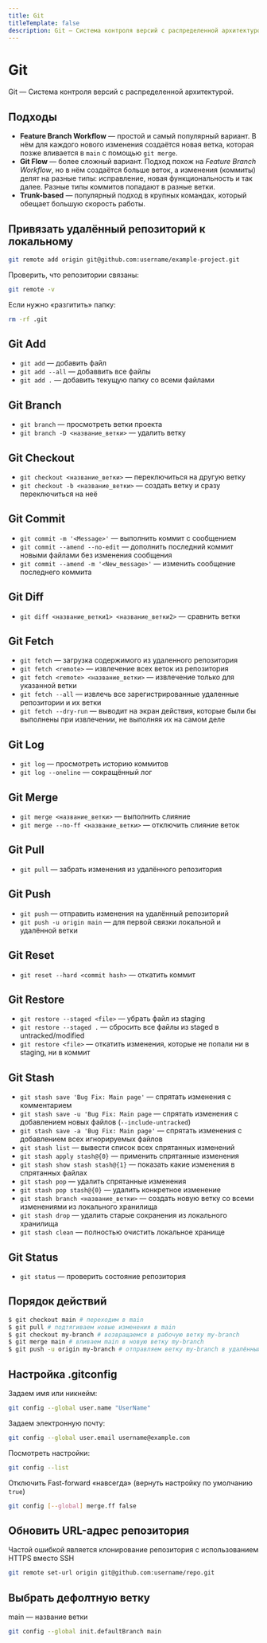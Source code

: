 ```yaml
---
title: Git
titleTemplate: false
description: Git — Система контроля версий с распределенной архитектурой.
---
```


# Git
Git — Система контроля версий с распределенной архитектурой.

## Подходы
- **Feature Branch Workflow** — простой и самый популярный вариант. В нём для каждого нового изменения создаётся новая ветка, которая позже вливается в `main` с помощью `git merge`.
- **Git Flow** — более сложный вариант. Подход похож на *Feature Branch Workflow*, но в нём создаётся больше веток, а изменения (коммиты) делят на разные типы: исправление, новая функциональность и так далее. Разные типы коммитов попадают в разные ветки.
- **Trunk-based** — популярный подход в крупных командах, который обещает большую скорость работы.

## Привязать удалённый репозиторий к локальному
```sh
git remote add origin git@github.com:username/example-project.git
```
Проверить, что репозитории связаны:
```sh
git remote -v
```
Если нужно «разгитить» папку:
```sh
rm -rf .git
```

## Git Add
- `git add` — добавить файл
- `git add --all` — добаввить все файлы
- `git add .` — добавить текущую папку со всеми файлами

## Git Branch
- `git branch` — просмотреть ветки проекта
- `git branch -D <название_ветки>` — удалить ветку

## Git Checkout
- `git checkout <название_ветки>` — переключиться на другую ветку
- `git checkout -b <название_ветки>` — создать ветку и сразу переключиться на неё

## Git Commit
- `git commit -m '<Message>'` — выполнить коммит с сообщением
- `git commit --amend --no-edit` — дополнить последний коммит новыми файлами без изменения сообщения
- `git commit --amend -m '<New_message>'` — изменить сообщение последнего коммита

## Git Diff
- `git diff <название_ветки1> <название_ветки2>` — сравнить ветки

## Git Fetch
- `git fetch` — загрузка содержимого из удаленного репозитория
- `git fetch <remote>` — извлечение всех веток из репозитория
- `git fetch <remote> <название_ветки>` — извлечение только для указанной ветки
- `git fetch --all` — извлечь все зарегистрированные удаленные репозитории и их ветки
- `git fetch --dry-run` — выводит на экран действия, которые были бы выполнены при извлечении, не выполняя их на самом деле

## Git Log
- `git log` — просмотреть историю коммитов
- `git log --oneline` — сокращённый лог

## Git Merge
- `git merge <название_ветки>` — выполнить слияние
- `git merge --no-ff <название_ветки>` — отключить слияние веток

## Git Pull
- `git pull` — забрать изменения из удалённого репозитория

## Git Push
- `git push` — отправить изменения на удалённый репозиторий
- `git push -u origin main` — для первой связки локальной и удалённой ветки

## Git Reset
- `git reset --hard <commit hash>` — откатить коммит

## Git Restore
- `git restore --staged <file>` — убрать файл из staging
- `git restore --staged .` — сбросить все файлы из staged в untracked/modified
- `git restore <file>` — откатить изменения, которые не попали ни в staging, ни в коммит

## Git Stash
- `git stash save 'Bug Fix: Main page'` — спрятать изменения с комментарием
- `git stash save -u 'Bug Fix: Main page` — спрятать изменения с добавлением новых файлов (`--include-untracked`)
- `git stash save -a 'Bug Fix: Main page'` — спрятать изменения с добавлением всех игнорируемых файлов
- `git stash list` — вывести список всех спрятанных изменений
- `git stash apply stash@{0}` — применить спрятанные изменения
- `git stash show stash stash@{1}` — показать какие изменения в спрятанных файлах
- `git stash pop` — удалить спрятанные изменения
- `git stash pop stash@{0}` — удалить конкретное изменение
- `git stash branch <название_ветки>` — создать новую ветку со всеми изменениями из локального хранилища
- `git stash drop` — удалить старые сохранения из локального хранилища
- `git stash clean` — полностью очистить локальное хранище

## Git Status
- `git status` — проверить состояние репозитория

## Порядок действий
```sh
$ git checkout main # переходим в main
$ git pull # подтягиваем новые изменения в main
$ git checkout my-branch # возвращаемся в рабочую ветку my-branch
$ git merge main # вливаем main в новую ветку my-branch
$ git push -u origin my-branch # отправляем ветку my-branch в удалённый репозиторий
```

## Настройка .gitconfig
Задаем имя или никнейм:
```sh
git config --global user.name "UserName"
```

Задаем электронную почту:
```sh
git config --global user.email username@example.com
```

Посмотреть настройки:
```sh
git config --list
```

Отключить Fast-forward «навсегда» (вернуть настройку по умолчанию `true`)
```sh
git config [--global] merge.ff false
```

## Обновить URL-адрес репозитория
Частой ошибкой является клонирование репозитория с использованием HTTPS вместо SSH

```sh
git remote set-url origin git@github.com:username/repo.git
```

## Выбрать дефолтную ветку
main — название ветки
```sh
git config --global init.defaultBranch main
```
